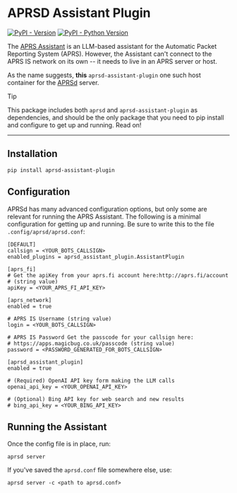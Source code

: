 # APRSD Assistant Plugin

[![PyPI - Version](https://img.shields.io/pypi/v/aprsd-assistant-plugin.svg)](https://pypi.org/project/aprsd-assistant-plugin)
[![PyPI - Python Version](https://img.shields.io/pypi/pyversions/aprsd-assistant-plugin.svg)](https://pypi.org/project/aprsd-assistant-plugin)

The [APRS Assistant](https://github.com/afourney/aprs-assistant) is an LLM-based assistant for the Automatic Packet Reporting System (APRS). However, the Assistant can't connect to the APRS IS network on its own -- it needs to live in an APRS server or host. 

As the name suggests, **this** `aprsd-assistant-plugin` one such host container for the [APRSd](https://github.com/craigerl/aprsd) server.

> [!TIP]
> This package includes both `aprsd` and `aprsd-assistant-plugin` as dependencies, and should be the only package that you need to pip install and configure to get up and running. Read on! 

-----

## Installation

```console
pip install aprsd-assistant-plugin
```

## Configuration
APRSd has many advanced configuration options, but only some are relevant for running the APRS Assistant. The following is a minimal configuration for getting up and running. Be sure to write this to the file `.config/aprsd/aprsd.conf`:

```
[DEFAULT]
callsign = <YOUR_BOTS_CALLSIGN>
enabled_plugins = aprsd_assistant_plugin.AssistantPlugin

[aprs_fi]
# Get the apiKey from your aprs.fi account here:http://aprs.fi/account
# (string value)
apiKey = <YOUR_APRS_FI_API_KEY>

[aprs_network]
enabled = true

# APRS IS Username (string value)
login = <YOUR_BOTS_CALLSIGN>

# APRS IS Password Get the passcode for your callsign here:
# https://apps.magicbug.co.uk/passcode (string value)
password = <PASSWORD_GENERATED_FOR_BOTS_CALLSIGN>

[aprsd_assistant_plugin]
enabled = true

# (Required) OpenAI API key form making the LLM calls
openai_api_key = <YOUR_OPENAI_API_KEY>

# (Optional) Bing API key for web search and new results
# bing_api_key = <YOUR_BING_API_KEY>
``` 

## Running the Assistant 
Once the config file is in place, run:

```console
aprsd server
```

If you've saved the `aprsd.conf` file somewhere else, use:

```console
aprsd server -c <path to aprsd.conf>
```
